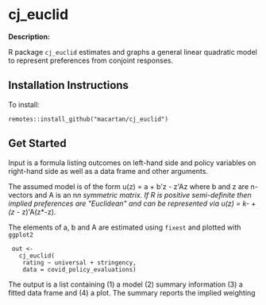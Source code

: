 # cj_euclid

**Description:**

R package `cj_euclid` estimates and graphs a general linear quadratic model to represent preferences from conjoint responses. 


## Installation Instructions

To install:

```
remotes::install_github("macartan/cj_euclid")
```

## Get Started


Input is a formula listing outcomes on left-hand side and policy variables on right-hand side as well as a data frame and other arguments.

The assumed model is of the form u(z) = a + b'z - z'Az  where b and z are n-vectors and A is an n*n symmetric matrix. If R is positive semi-definite then implied preferences are "Euclidean" and can be represented via u(z) = k- +(z* - z)'A(z*-z).

The elements of a, b and A are estimated using `fixest` and plotted with `ggplot2`

```
 out <-
   cj_euclid(
    rating ~ universal + stringency,
    data = covid_policy_evaluations)
```

The output is a list containing (1) a model (2) summary information (3) a fitted data frame and (4) a plot. The summary reports the implied weighting 
